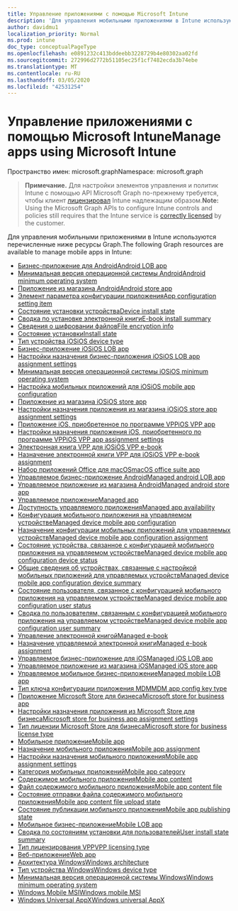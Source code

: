 ```yaml
---
title: Управление приложениями с помощью Microsoft Intune
description: 'Для управления мобильными приложениями в Intune используются перечисленные ниже ресурсы Graph.  '
author: davidmu1
localization_priority: Normal
ms.prod: intune
doc_type: conceptualPageType
ms.openlocfilehash: e0891232c413bddeebb3228729b4e80302aa02fd
ms.sourcegitcommit: 272996d2772b51105ec25f1cf7482ecda3b74ebe
ms.translationtype: MT
ms.contentlocale: ru-RU
ms.lasthandoff: 03/05/2020
ms.locfileid: "42531254"
---
```

# <a name="manage-apps-using-microsoft-intune"></a><span data-ttu-id="945ee-103">Управление приложениями с помощью Microsoft Intune</span><span class="sxs-lookup"><span data-stu-id="945ee-103">Manage apps using Microsoft Intune</span></span>

<span data-ttu-id="945ee-104">Пространство имен: microsoft.graph</span><span class="sxs-lookup"><span data-stu-id="945ee-104">Namespace: microsoft.graph</span></span>

> <span data-ttu-id="945ee-105">**Примечание.** Для настройки элементов управления и политик Intune с помощью API Microsoft Graph по-прежнему требуется, чтобы клиент [лицензировал](https://www.microsoft.com/en-us/cloud-platform/microsoft-intune-pricing) Intune надлежащим образом.</span><span class="sxs-lookup"><span data-stu-id="945ee-105">**Note:** Using the Microsoft Graph APIs to configure Intune controls and policies still requires that the Intune service is [correctly licensed](https://www.microsoft.com/en-us/cloud-platform/microsoft-intune-pricing) by the customer.</span></span>

<span data-ttu-id="945ee-106">Для управления мобильными приложениями в Intune используются перечисленные ниже ресурсы Graph.</span><span class="sxs-lookup"><span data-stu-id="945ee-106">The following Graph resources are available to manage mobile apps in Intune:</span></span>  

- [<span data-ttu-id="945ee-107">Бизнес-приложение для Android</span><span class="sxs-lookup"><span data-stu-id="945ee-107">Android LOB app</span></span>](intune-apps-androidlobapp.md)
- [<span data-ttu-id="945ee-108">Минимальная версия операционной системы Android</span><span class="sxs-lookup"><span data-stu-id="945ee-108">Android minimum operating system</span></span>](intune-apps-androidminimumoperatingsystem.md)
- [<span data-ttu-id="945ee-109">Приложение из магазина Android</span><span class="sxs-lookup"><span data-stu-id="945ee-109">Android store app</span></span>](intune-apps-androidstoreapp.md)
- [<span data-ttu-id="945ee-110">Элемент параметра конфигурации приложения</span><span class="sxs-lookup"><span data-stu-id="945ee-110">App configuration setting item</span></span>](intune-apps-appconfigurationsettingitem.md)
- [<span data-ttu-id="945ee-111">Состояние установки устройства</span><span class="sxs-lookup"><span data-stu-id="945ee-111">Device install state</span></span>](intune-books-deviceinstallstate.md)
- [<span data-ttu-id="945ee-112">Сводка по установке электронной книги</span><span class="sxs-lookup"><span data-stu-id="945ee-112">E-book install summary</span></span>](intune-books-ebookinstallsummary.md)
- [<span data-ttu-id="945ee-113">Сведения о шифровании файлов</span><span class="sxs-lookup"><span data-stu-id="945ee-113">File encryption info</span></span>](intune-apps-fileencryptioninfo.md)
- [<span data-ttu-id="945ee-114">Состояние установки</span><span class="sxs-lookup"><span data-stu-id="945ee-114">Install state</span></span>](intune-books-installstate.md)
- [<span data-ttu-id="945ee-115">Тип устройства iOS</span><span class="sxs-lookup"><span data-stu-id="945ee-115">iOS device type</span></span>](intune-apps-iosdevicetype.md)
- [<span data-ttu-id="945ee-116">Бизнес-приложение iOS</span><span class="sxs-lookup"><span data-stu-id="945ee-116">iOS LOB app</span></span>](intune-apps-ioslobapp.md)
- [<span data-ttu-id="945ee-117">Настройки назначения бизнес-приложения iOS</span><span class="sxs-lookup"><span data-stu-id="945ee-117">iOS LOB app assignment settings</span></span>](intune-apps-ioslobappassignmentsettings.md)
- [<span data-ttu-id="945ee-118">Минимальная версия операционной системы iOS</span><span class="sxs-lookup"><span data-stu-id="945ee-118">iOS minimum operating system</span></span>](intune-apps-iosminimumoperatingsystem.md)
- [<span data-ttu-id="945ee-119">Настройка мобильных приложений для iOS</span><span class="sxs-lookup"><span data-stu-id="945ee-119">iOS mobile app configuration</span></span>](intune-apps-iosmobileappconfiguration.md)
- [<span data-ttu-id="945ee-120">Приложение из магазина iOS</span><span class="sxs-lookup"><span data-stu-id="945ee-120">iOS store app</span></span>](intune-apps-iosstoreapp.md)
- [<span data-ttu-id="945ee-121">Настройки назначения приложения из магазина iOS</span><span class="sxs-lookup"><span data-stu-id="945ee-121">iOS store app assignment settings</span></span>](intune-apps-iosstoreappassignmentsettings.md)
- [<span data-ttu-id="945ee-122">Приложение iOS, приобретенное по программе VPP</span><span class="sxs-lookup"><span data-stu-id="945ee-122">iOS VPP app</span></span>](intune-apps-iosvppapp.md)
- [<span data-ttu-id="945ee-123">Настройки назначения приложения iOS, приобретенного по программе VPP</span><span class="sxs-lookup"><span data-stu-id="945ee-123">iOS VPP app assignment settings</span></span>](intune-apps-iosvppappassignmentsettings.md)
- [<span data-ttu-id="945ee-124">Электронная книга VPP для iOS</span><span class="sxs-lookup"><span data-stu-id="945ee-124">iOS VPP e-book</span></span>](intune-books-iosvppebook.md)
- [<span data-ttu-id="945ee-125">Назначение электронной книги VPP для iOS</span><span class="sxs-lookup"><span data-stu-id="945ee-125">iOS VPP e-book assignment</span></span>](intune-books-iosvppebookassignment.md)
- [<span data-ttu-id="945ee-126">Набор приложений Office для macOS</span><span class="sxs-lookup"><span data-stu-id="945ee-126">macOS office suite app</span></span>](intune-apps-macosofficesuiteapp.md)
- [<span data-ttu-id="945ee-127">Управляемое бизнес-приложение Android</span><span class="sxs-lookup"><span data-stu-id="945ee-127">Managed android LOB app</span></span>](intune-apps-managedandroidlobapp.md)
- [<span data-ttu-id="945ee-128">Управляемое приложение из магазина Android</span><span class="sxs-lookup"><span data-stu-id="945ee-128">Managed android store app</span></span>](intune-apps-managedandroidstoreapp.md)
- [<span data-ttu-id="945ee-129">Управляемое приложение</span><span class="sxs-lookup"><span data-stu-id="945ee-129">Managed app</span></span>](intune-apps-managedapp.md)
- [<span data-ttu-id="945ee-130">Доступность управляемого приложения</span><span class="sxs-lookup"><span data-stu-id="945ee-130">Managed app availability</span></span>](intune-apps-managedappavailability.md)
- [<span data-ttu-id="945ee-131">Конфигурация мобильного приложения на управляемом устройстве</span><span class="sxs-lookup"><span data-stu-id="945ee-131">Managed device mobile app configuration</span></span>](intune-apps-manageddevicemobileappconfiguration.md)
- [<span data-ttu-id="945ee-132">Назначение конфигурации мобильных приложений для управляемых устройств</span><span class="sxs-lookup"><span data-stu-id="945ee-132">Managed device mobile app configuration assignment</span></span>](intune-apps-manageddevicemobileappconfigurationassignment.md)
- [<span data-ttu-id="945ee-133">Состояние устройства, связанное с конфигурацией мобильного приложения на управляемом устройстве</span><span class="sxs-lookup"><span data-stu-id="945ee-133">Managed device mobile app configuration device status</span></span>](intune-apps-manageddevicemobileappconfigurationdevicestatus.md)
- [<span data-ttu-id="945ee-134">Общие сведения об устройствах, связанные с настройкой мобильных приложений для управляемых устройств</span><span class="sxs-lookup"><span data-stu-id="945ee-134">Managed device mobile app configuration device summary</span></span>](intune-apps-manageddevicemobileappconfigurationdevicesummary.md)
- [<span data-ttu-id="945ee-135">Состояние пользователя, связанное с конфигурацией мобильного приложения на управляемом устройстве</span><span class="sxs-lookup"><span data-stu-id="945ee-135">Managed device mobile app configuration user status</span></span>](intune-apps-manageddevicemobileappconfigurationuserstatus.md)
- [<span data-ttu-id="945ee-136">Сводка по пользователям, связанным с конфигурацией мобильного приложения на управляемом устройстве</span><span class="sxs-lookup"><span data-stu-id="945ee-136">Managed device mobile app configuration user summary</span></span>](intune-apps-manageddevicemobileappconfigurationusersummary.md)
- [<span data-ttu-id="945ee-137">Управление электронной книгой</span><span class="sxs-lookup"><span data-stu-id="945ee-137">Managed e-book</span></span>](intune-books-managedebook.md)
- [<span data-ttu-id="945ee-138">Назначение управляемой электронной книги</span><span class="sxs-lookup"><span data-stu-id="945ee-138">Managed e-book assignment</span></span>](intune-books-managedebookassignment.md)
- [<span data-ttu-id="945ee-139">Управляемое бизнес-приложение для iOS</span><span class="sxs-lookup"><span data-stu-id="945ee-139">Managed iOS LOB app</span></span>](intune-apps-managedioslobapp.md)
- [<span data-ttu-id="945ee-140">Управляемое приложение из магазина iOS</span><span class="sxs-lookup"><span data-stu-id="945ee-140">Managed iOS store app</span></span>](intune-apps-managediosstoreapp.md)
- [<span data-ttu-id="945ee-141">Управляемое мобильное бизнес-приложение</span><span class="sxs-lookup"><span data-stu-id="945ee-141">Managed mobile LOB app</span></span>](intune-apps-managedmobilelobapp.md)
- [<span data-ttu-id="945ee-142">Тип ключа конфигурации приложения MDM</span><span class="sxs-lookup"><span data-stu-id="945ee-142">MDM app config key type</span></span>](intune-apps-mdmappconfigkeytype.md)
- [<span data-ttu-id="945ee-143">Приложение Microsoft Store для бизнеса</span><span class="sxs-lookup"><span data-stu-id="945ee-143">Microsoft store for business app</span></span>](intune-apps-microsoftstoreforbusinessapp.md)
- [<span data-ttu-id="945ee-144">Настройки назначения приложения из Microsoft Store для бизнеса</span><span class="sxs-lookup"><span data-stu-id="945ee-144">Microsoft store for business app assignment settings</span></span>](intune-apps-microsoftstoreforbusinessappassignmentsettings.md)
- [<span data-ttu-id="945ee-145">Тип лицензии Microsoft Store для бизнеса</span><span class="sxs-lookup"><span data-stu-id="945ee-145">Microsoft store for business license type</span></span>](intune-apps-microsoftstoreforbusinesslicensetype.md)
- [<span data-ttu-id="945ee-146">Мобильное приложение</span><span class="sxs-lookup"><span data-stu-id="945ee-146">Mobile app</span></span>](intune-apps-mobileapp.md)
- [<span data-ttu-id="945ee-147">Назначение мобильного приложения</span><span class="sxs-lookup"><span data-stu-id="945ee-147">Mobile app assignment</span></span>](intune-apps-mobileappassignment.md)
- [<span data-ttu-id="945ee-148">Настройки назначения мобильного приложения</span><span class="sxs-lookup"><span data-stu-id="945ee-148">Mobile app assignment settings</span></span>](intune-apps-mobileappassignmentsettings.md)
- [<span data-ttu-id="945ee-149">Категория мобильных приложений</span><span class="sxs-lookup"><span data-stu-id="945ee-149">Mobile app category</span></span>](intune-apps-mobileappcategory.md)
- [<span data-ttu-id="945ee-150">Содержимое мобильного приложения</span><span class="sxs-lookup"><span data-stu-id="945ee-150">Mobile app content</span></span>](intune-apps-mobileappcontent.md)
- [<span data-ttu-id="945ee-151">Файл содержимого мобильного приложения</span><span class="sxs-lookup"><span data-stu-id="945ee-151">Mobile app content file</span></span>](intune-apps-mobileappcontentfile.md)
- [<span data-ttu-id="945ee-152">Состояние отправки файла содержимого мобильного приложения</span><span class="sxs-lookup"><span data-stu-id="945ee-152">Mobile app content file upload state</span></span>](intune-apps-mobileappcontentfileuploadstate.md)
- [<span data-ttu-id="945ee-153">Состояние публикации мобильного приложения</span><span class="sxs-lookup"><span data-stu-id="945ee-153">Mobile app publishing state</span></span>](intune-apps-mobileapppublishingstate.md)
- [<span data-ttu-id="945ee-154">Мобильное бизнес-приложение</span><span class="sxs-lookup"><span data-stu-id="945ee-154">Mobile LOB app</span></span>](intune-apps-mobilelobapp.md)
- [<span data-ttu-id="945ee-155">Сводка по состояниям установки для пользователей</span><span class="sxs-lookup"><span data-stu-id="945ee-155">User install state summary</span></span>](intune-books-userinstallstatesummary.md)
- [<span data-ttu-id="945ee-156">Тип лицензирования VPP</span><span class="sxs-lookup"><span data-stu-id="945ee-156">VPP licensing type</span></span>](intune-apps-vpplicensingtype.md)
- [<span data-ttu-id="945ee-157">Веб-приложение</span><span class="sxs-lookup"><span data-stu-id="945ee-157">Web app</span></span>](intune-apps-webapp.md)
- [<span data-ttu-id="945ee-158">Архитектура Windows</span><span class="sxs-lookup"><span data-stu-id="945ee-158">Windows architecture</span></span>](intune-apps-windowsarchitecture.md)
- [<span data-ttu-id="945ee-159">Тип устройства Windows</span><span class="sxs-lookup"><span data-stu-id="945ee-159">Windows device type</span></span>](intune-apps-windowsdevicetype.md)
- [<span data-ttu-id="945ee-160">Минимальная версия операционной системы Windows</span><span class="sxs-lookup"><span data-stu-id="945ee-160">Windows minimum operating system</span></span>](intune-apps-windowsminimumoperatingsystem.md)
- [<span data-ttu-id="945ee-161">Windows Mobile MSI</span><span class="sxs-lookup"><span data-stu-id="945ee-161">Windows mobile MSI</span></span>](intune-apps-windowsmobilemsi.md)
- [<span data-ttu-id="945ee-162">Windows Universal AppX</span><span class="sxs-lookup"><span data-stu-id="945ee-162">Windows universal AppX</span></span>](intune-apps-windowsuniversalappx.md)

